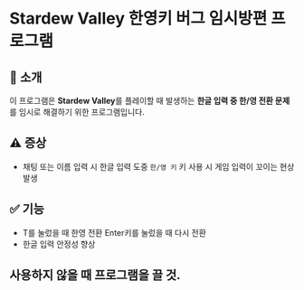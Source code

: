 # Stardew Valley 한영키 버그 임시방편 프로그램

## 🧩 소개

이 프로그램은 **Stardew Valley**를 플레이할 때 발생하는 **한글 입력 중 한/영 전환 문제**를 임시로 해결하기 위한 프로그램입니다.  

## ⚠️ 증상

- 채팅 또는 이름 입력 시 한글 입력 도중 `한/영 키` 키 사용 시 게임 입력이 꼬이는 현상 발생

## ✅ 기능

- T를 눌렀을 때 한영 전환 Enter키를 눌렀을 때 다시 전환
- 한글 입력 안정성 향상

## 사용하지 않을 때 프로그램을 끌 것.